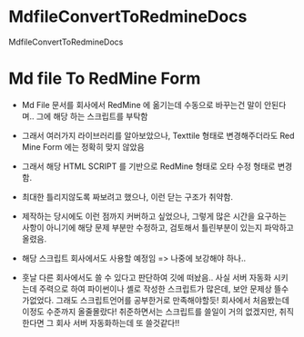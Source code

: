# MdfileConvertToRedmineDocs
MdfileConvertToRedmineDocs

# Md file To RedMine Form

* Md File 문서를 회사에서 RedMine 에 옮기는데 수동으로 바꾸는건 말이 안된다며.. 그에 해당 하는 스크립트를 부탁함

* 그래서 여러가지 라이브러리를 알아보았으나, Texttile 형태로 변경해주더라도 Red Mine Form 에는 정확히 맞지 않았음

* 그래서 해당 HTML SCRIPT 를 기반으로 RedMine 형태로 오타 수정 형태로 변경함.

* 최대한 틀리지않도록 짜보려고 했으나, </pre></code> 이런 닫는 구조가 취약함.

* 제작하는 당시에도 이런 점까지 커버하고 싶었으나, 그렇게 많은 시간을 요구하는 사항이 아니기에 해당 문제 부분만 수정하고, 검토해서 틀린부분이 있는지 파악하고 올렸음.

* 해당 스크립트 회사에서도 사용할 예정임 => 나중에 보강해야 하나..

* 훗날 다른 회사에서도 쓸 수 있다고 판단하여 깃에 떠놨음.. 사실 서버 자동화 시키는데 주력으로 하여 파이썬이나 셸로 작성한 스크립트가 많은데, 보안 문제상 뜰수가없었다.
그래도 스크립트언어를 공부한거로 만족해야할듯! 회사에서 처음봤는데 이정도 수준까지 올줄몰랐다! 취준하면서는 스크립트를 쓸일이 거의 없겠지만, 취직한다면 그 회사 서버 자동화하는데 또 쓸것같다!!
